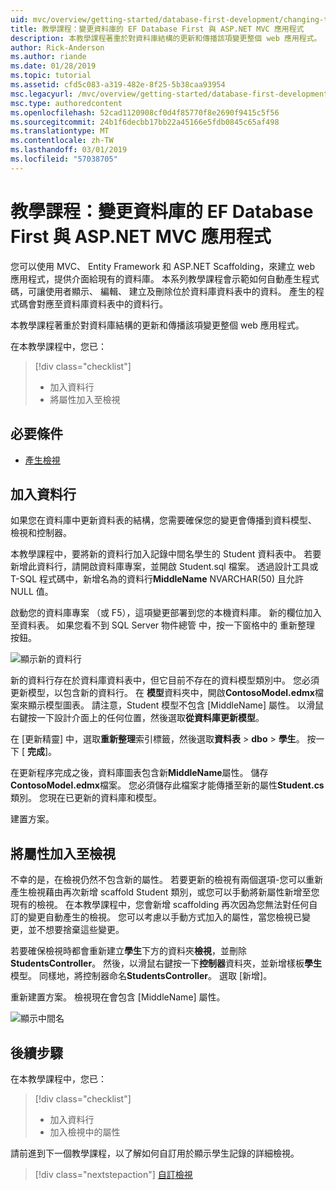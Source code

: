 ```yaml
---
uid: mvc/overview/getting-started/database-first-development/changing-the-database
title: 教學課程：變更資料庫的 EF Database First 與 ASP.NET MVC 應用程式
description: 本教學課程著重於對資料庫結構的更新和傳播該項變更整個 web 應用程式。
author: Rick-Anderson
ms.author: riande
ms.date: 01/28/2019
ms.topic: tutorial
ms.assetid: cfd5c083-a319-482e-8f25-5b38caa93954
msc.legacyurl: /mvc/overview/getting-started/database-first-development/changing-the-database
msc.type: authoredcontent
ms.openlocfilehash: 52cad1120908cf0d4f85770f8e2690f9415c5f56
ms.sourcegitcommit: 24b1f6decbb17bb22a45166e5fdb0845c65af498
ms.translationtype: MT
ms.contentlocale: zh-TW
ms.lasthandoff: 03/01/2019
ms.locfileid: "57038705"
---
```

# <a name="tutorial-change-the-database-for-ef-database-first-with-aspnet-mvc-app"></a>教學課程：變更資料庫的 EF Database First 與 ASP.NET MVC 應用程式

您可以使用 MVC、 Entity Framework 和 ASP.NET Scaffolding，來建立 web 應用程式，提供介面給現有的資料庫。 本系列教學課程會示範如何自動產生程式碼，可讓使用者顯示、 編輯、 建立及刪除位於資料庫資料表中的資料。 產生的程式碼會對應至資料庫資料表中的資料行。

本教學課程著重於對資料庫結構的更新和傳播該項變更整個 web 應用程式。

在本教學課程中，您已：

> [!div class="checklist"]
> * 加入資料行
> * 將屬性加入至檢視

## <a name="prerequisites"></a>必要條件

* [產生檢視](generating-views.md)

## <a name="add-a-column"></a>加入資料行

如果您在資料庫中更新資料表的結構，您需要確保您的變更會傳播到資料模型、 檢視和控制器。

本教學課程中，要將新的資料行加入記錄中間名學生的 Student 資料表中。 若要新增此資料行，請開啟資料庫專案，並開啟 Student.sql 檔案。 透過設計工具或 T-SQL 程式碼中，新增名為的資料行**MiddleName** NVARCHAR(50) 且允許 NULL 值。

啟動您的資料庫專案 （或 F5），這項變更部署到您的本機資料庫。 新的欄位加入至資料表。 如果您看不到 SQL Server 物件總管 中，按一下窗格中的 重新整理 按鈕。

![顯示新的資料行](changing-the-database/_static/image2.png)

新的資料行存在於資料庫資料表中，但它目前不存在的資料模型類別中。 您必須更新模型，以包含新的資料行。 在 **模型**資料夾中，開啟**ContosoModel.edmx**檔案來顯示模型圖表。 請注意，Student 模型不包含 [MiddleName] 屬性。 以滑鼠右鍵按一下設計介面上的任何位置，然後選取**從資料庫更新模型**。

在 [更新精靈] 中，選取**重新整理**索引標籤，然後選取**資料表** > **dbo** > **學生**。 按一下 [ **完成**]。

在更新程序完成之後，資料庫圖表包含新**MiddleName**屬性。 儲存**ContosoModel.edmx**檔案。 您必須儲存此檔案才能傳播至新的屬性**Student.cs**類別。 您現在已更新的資料庫和模型。

建置方案。

## <a name="add-the-property-to-the-views"></a>將屬性加入至檢視

不幸的是，在檢視仍然不包含新的屬性。 若要更新的檢視有兩個選項-您可以重新產生檢視藉由再次新增 scaffold Student 類別，或您可以手動將新屬性新增至您現有的檢視。 在本教學課程中，您會新增 scaffolding 再次因為您無法對任何自訂的變更自動產生的檢視。 您可以考慮以手動方式加入的屬性，當您檢視已變更，並不想要捨棄這些變更。

若要確保檢視時都會重新建立**學生**下方的資料夾**檢視**，並刪除**StudentsController**。 然後，以滑鼠右鍵按一下**控制器**資料夾，並新增樣板**學生**模型。 同樣地，將控制器命名**StudentsController**。 選取 [新增]。

重新建置方案。 檢視現在會包含 [MiddleName] 屬性。

![顯示中間名](changing-the-database/_static/image5.png)

## <a name="next-steps"></a>後續步驟

在本教學課程中，您已：

> [!div class="checklist"]
> * 加入資料行
> * 加入檢視中的屬性

請前進到下一個教學課程，以了解如何自訂用於顯示學生記錄的詳細檢視。
> [!div class="nextstepaction"]
> [自訂檢視](customizing-a-view.md)